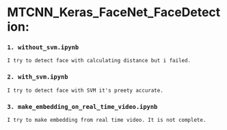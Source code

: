 
<br>

# MTCNN_Keras_FaceNet_FaceDetection:

### `1. without_svm.ipynb`

`I try to detect face with calculating distance but i failed.`

### `2. with_svm.ipynb`

`I try to detect face with SVM it's preety accurate. `

### `3. make_embedding_on_real_time_video.ipynb`

`I try to make embedding from real time video. It is not complete.`


<br>
